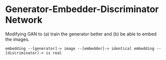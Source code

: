 # Generator-Embedder-Discriminator Network

Modifying GAN to (a) train the generator better and (b) be able to embed the images.

```
embedding --[generator]-> image --[embedder]-> identical embedding --[discriminator]-> is real
```
